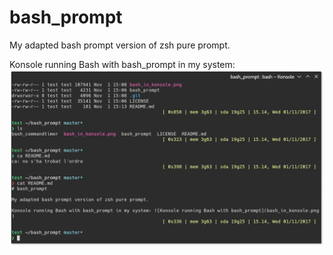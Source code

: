 # bash_prompt

My adapted bash prompt version of zsh pure prompt.

Konsole running Bash with bash_prompt in my system: ![Konsole running Bash with bash_prompt](bash_in_konsole.png)

